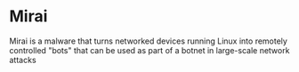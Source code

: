 # Mirai
Mirai is a malware that turns networked devices running Linux into remotely controlled "bots" that can be used as part of a botnet in large-scale network attacks

